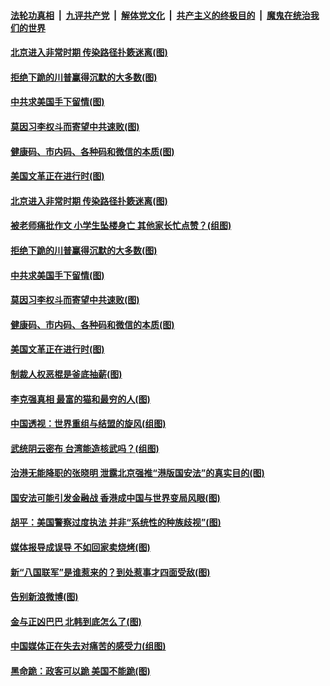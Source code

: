 

####  [法轮功真相](../../../../basic/blob/master/README.md?t=06150801) &nbsp;|&nbsp; [九评共产党](../../../../9ping.md/blob/master/README.md?t=06150801) &nbsp;|&nbsp; [解体党文化](../../../../jtdwh.md/blob/master/README.md?t=06150801)  &nbsp;|&nbsp; [共产主义的终极目的](../../../../gczydzjmd.md/blob/master/README.md?t=06150801) &nbsp;|&nbsp; [魔鬼在统治我们的世界](../../../../mgztzwmdsj.md/blob/master/README.md?t=06150801) 

#### [北京进入非常时期 传染路径扑簌迷离(图)](../pages/p4/936547.md?t=06150801) 

#### [拒绝下跪的川普赢得沉默的大多数(图)](../pages/p4/936474.md?t=06150801) 

#### [中共求美国手下留情(图)](../pages/p4/936462.md?t=06150801) 

#### [莫因习李权斗而寄望中共速败(图)](../pages/p4/936460.md?t=06150801) 

#### [健康码、市内码、各种码和微信的本质(图)](../pages/p4/936470.md?t=06150801) 

#### [美国文革正在进行时(图)](../pages/p4/936444.md?t=06150801) 

#### [北京进入非常时期 传染路径扑簌迷离(图)](../pages/p4/936547.md?t=06150801) 

#### [被老师痛批作文 小学生坠楼身亡 其他家长忙点赞？(组图)](../pages/p4/936558.md?t=06150801) 

#### [拒绝下跪的川普赢得沉默的大多数(图)](../pages/p4/936474.md?t=06150801) 

#### [中共求美国手下留情(图)](../pages/p4/936462.md?t=06150801) 

#### [莫因习李权斗而寄望中共速败(图)](../pages/p4/936460.md?t=06150801) 

#### [健康码、市内码、各种码和微信的本质(图)](../pages/p4/936470.md?t=06150801) 

#### [美国文革正在进行时(图)](../pages/p4/936444.md?t=06150801) 

#### [制裁人权恶棍是釜底抽薪(图)](../pages/p4/936458.md?t=06150801) 

#### [李克强真相 最富的猫和最穷的人(图)](../pages/p4/936396.md?t=06150801) 

#### [中国透视：世界重组与结盟的旋风(组图)](../pages/p4/936384.md?t=06150801) 

#### [武统阴云密布 台湾能造核武吗？(组图)](../pages/p4/936368.md?t=06150801) 

#### [治港无能降职的张晓明 泄露北京强推“港版国安法”的真实目的(图)](../pages/p4/936371.md?t=06150801) 

#### [国安法可能引发金融战 香港成中国与世界变局风眼(图)](../pages/p4/936374.md?t=06150801) 

#### [胡平：美国警察过度执法 并非“系统性的种族歧视”(图)](../pages/p4/936373.md?t=06150801) 

#### [媒体报导成误导 不如回家卖烧烤(图)](../pages/p4/936256.md?t=06150801) 

#### [新“八国联军”是谁惹来的？到处惹事才四面受敌(图)](../pages/p4/936255.md?t=06150801) 

#### [告别新浪微博(图)](../pages/p4/936247.md?t=06150801) 

#### [金与正凶巴巴 北韩到底怎么了(图)](../pages/p4/936251.md?t=06150801) 

#### [中国媒体正在失去对痛苦的感受力(组图)](../pages/p4/936244.md?t=06150801) 

#### [黑命跪：政客可以跪 美国不能跪(图)](../pages/p4/936252.md?t=06150801) 

